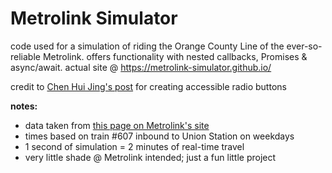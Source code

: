 # Metrolink Simulator

code used for a simulation of riding the Orange County Line of the ever-so-reliable Metrolink. offers functionality with nested callbacks, Promises & async/await. actual site @ https://metrolink-simulator.github.io/

credit to [Chen Hui Jing's post](https://blog.bitsrc.io/customise-radio-buttons-without-compromising-accessibility-b03061b5ba93) for creating accessible radio buttons

**notes:**
- data taken from [this page on Metrolink's site](https://metrolinktrains.com/schedules/?type=line&lineName=Orange+County+Line)
- times based on train #607 inbound to Union Station on weekdays
- 1 second of simulation = 2 minutes of real-time travel
- very little shade @ Metrolink intended; just a fun little project
